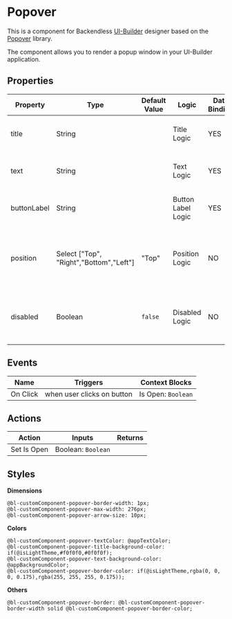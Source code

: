 # Popover

This is a component for Backendless [UI-Builder](https://backendless.com/developers/#ui-builder) designer based on the [Popover](https://react-bootstrap.github.io/components/overlays/#popovers) library.

The component allows you to render a popup window in your UI-Builder application.

## Properties

| Property    | Type                                    | Default Value | Logic              | Data Binding | UI Setting | Description                                                            |
|-------------|-----------------------------------------|---------------|--------------------|--------------|------------|------------------------------------------------------------------------|
| title       | String                                  |               | Title Logic        | YES          | YES        | Allows to determine the title of popover                               |
| text        | String                                  |               | Text Logic         | YES          | YES        | Allows to determine the text of popover                                |
| buttonLabel | String                                  |               | Button Label Logic | YES          | YES        | Allows to determine the label of button                                |
| position    | Select ["Top", "Right","Bottom","Left"] | "Top"         | Position Logic     | NO           | YES        | Allows to determine the position of the popover relative to the button |
| disabled    | Boolean                                 | `false`       | Disabled Logic     | NO           | YES        | Allows determining whether a button is disabled or not                 |

## Events

| Name     | Triggers                   | Context Blocks     |
|----------|----------------------------|--------------------|
| On Click | when user clicks on button | Is Open: `Boolean` |

## Actions

| Action      | Inputs             | Returns |
|-------------|--------------------|---------|
| Set Is Open | Boolean: `Boolean` |         |

## Styles

**Dimensions**
```
@bl-customComponent-popover-border-width: 1px;
@bl-customComponent-popover-max-width: 276px;
@bl-customComponent-popover-arrow-size: 10px;
```

**Colors**
```
@bl-customComponent-popover-textColor: @appTextColor;
@bl-customComponent-popover-title-background-color: if(@isLightTheme,#f0f0f0,#0f0f0f);
@bl-customComponent-popover-text-background-color: @appBackgroundColor;
@bl-customComponent-popover-border-color: if(@isLightTheme,rgba(0, 0, 0, 0.175),rgba(255, 255, 255, 0.175));
```

**Others**
```
@bl-customComponent-popover-border: @bl-customComponent-popover-border-width solid @bl-customComponent-popover-border-color;
```

